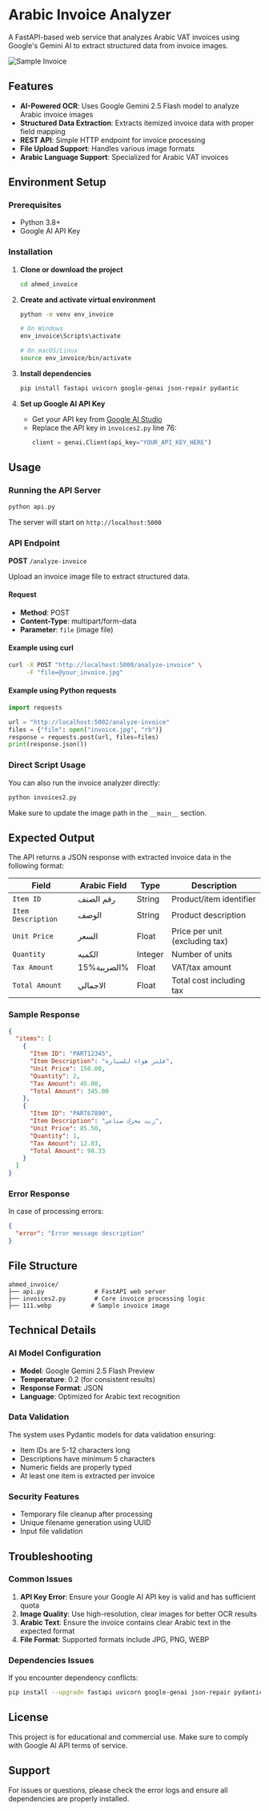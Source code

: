 # Arabic Invoice Analyzer

A FastAPI-based web service that analyzes Arabic VAT invoices using Google's Gemini AI to extract structured data from invoice images.

![Sample Invoice](111.webp)

## Features

- **AI-Powered OCR**: Uses Google Gemini 2.5 Flash model to analyze Arabic invoice images
- **Structured Data Extraction**: Extracts itemized invoice data with proper field mapping
- **REST API**: Simple HTTP endpoint for invoice processing
- **File Upload Support**: Handles various image formats
- **Arabic Language Support**: Specialized for Arabic VAT invoices

## Environment Setup

### Prerequisites

- Python 3.8+
- Google AI API Key

### Installation

1. **Clone or download the project**
   ```bash
   cd ahmed_invoice
   ```

2. **Create and activate virtual environment**
   ```bash
   python -m venv env_invoice
   
   # On Windows
   env_invoice\Scripts\activate
   
   # On macOS/Linux
   source env_invoice/bin/activate
   ```

3. **Install dependencies**
   ```bash
   pip install fastapi uvicorn google-genai json-repair pydantic
   ```

4. **Set up Google AI API Key**
   - Get your API key from [Google AI Studio](https://makersuite.google.com/app/apikey)
   - Replace the API key in `invoices2.py` line 76:
     ```python
     client = genai.Client(api_key="YOUR_API_KEY_HERE")
     ```

## Usage

### Running the API Server

```bash
python api.py
```

The server will start on `http://localhost:5000`

### API Endpoint

**POST** `/analyze-invoice`

Upload an invoice image file to extract structured data.

#### Request
- **Method**: POST
- **Content-Type**: multipart/form-data
- **Parameter**: `file` (image file)

#### Example using curl
```bash
curl -X POST "http://localhost:5000/analyze-invoice" \
     -F "file=@your_invoice.jpg"
```

#### Example using Python requests
```python
import requests

url = "http://localhost:5002/analyze-invoice"
files = {"file": open("invoice.jpg", "rb")}
response = requests.post(url, files=files)
print(response.json())
```

### Direct Script Usage

You can also run the invoice analyzer directly:

```bash
python invoices2.py
```

Make sure to update the image path in the `__main__` section.

## Expected Output

The API returns a JSON response with extracted invoice data in the following format:

| Field | Arabic Field | Type | Description |
|-------|--------------|------|-------------|
| `Item ID` | رقم الصنف | String | Product/item identifier |
| `Item Description` | الوصف | String | Product description |
| `Unit Price` | السعر | Float | Price per unit (excluding tax) |
| `Quantity` | الكميه | Integer | Number of units |
| `Tax Amount` | 15%الضريبة% | Float | VAT/tax amount |
| `Total Amount` | الاجمالي | Float | Total cost including tax |

### Sample Response

```json
{
  "items": [
    {
      "Item ID": "PART12345",
      "Item Description": "فلتر هواء للسيارة",
      "Unit Price": 150.00,
      "Quantity": 2,
      "Tax Amount": 45.00,
      "Total Amount": 345.00
    },
    {
      "Item ID": "PART67890",
      "Item Description": "زيت محرك صناعي",
      "Unit Price": 85.50,
      "Quantity": 1,
      "Tax Amount": 12.83,
      "Total Amount": 98.33
    }
  ]
}
```

### Error Response

In case of processing errors:

```json
{
  "error": "Error message description"
}
```

## File Structure

```
ahmed_invoice/
├── api.py              # FastAPI web server
├── invoices2.py        # Core invoice processing logic
├── 111.webp           # Sample invoice image

```

## Technical Details

### AI Model Configuration

- **Model**: Google Gemini 2.5 Flash Preview
- **Temperature**: 0.2 (for consistent results)
- **Response Format**: JSON
- **Language**: Optimized for Arabic text recognition

### Data Validation

The system uses Pydantic models for data validation ensuring:
- Item IDs are 5-12 characters long
- Descriptions have minimum 5 characters
- Numeric fields are properly typed
- At least one item is extracted per invoice

### Security Features

- Temporary file cleanup after processing
- Unique filename generation using UUID
- Input file validation

## Troubleshooting

### Common Issues

1. **API Key Error**: Ensure your Google AI API key is valid and has sufficient quota
2. **Image Quality**: Use high-resolution, clear images for better OCR results
3. **Arabic Text**: Ensure the invoice contains clear Arabic text in the expected format
4. **File Format**: Supported formats include JPG, PNG, WEBP

### Dependencies Issues

If you encounter dependency conflicts:

```bash
pip install --upgrade fastapi uvicorn google-genai json-repair pydantic
```

## License

This project is for educational and commercial use. Make sure to comply with Google AI API terms of service.

## Support

For issues or questions, please check the error logs and ensure all dependencies are properly installed.
